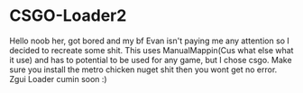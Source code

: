 # CSGO-Loader2
Hello noob her, got bored and my bf Evan isn't paying me any attention so I decided to recreate some shit. This uses ManualMappin(Cus what else what it use) and has to potential to be used for any game, but I chose csgo. Make sure you install the metro chicken nuget shit then you wont get no error. Zgui Loader cumin soon :)
